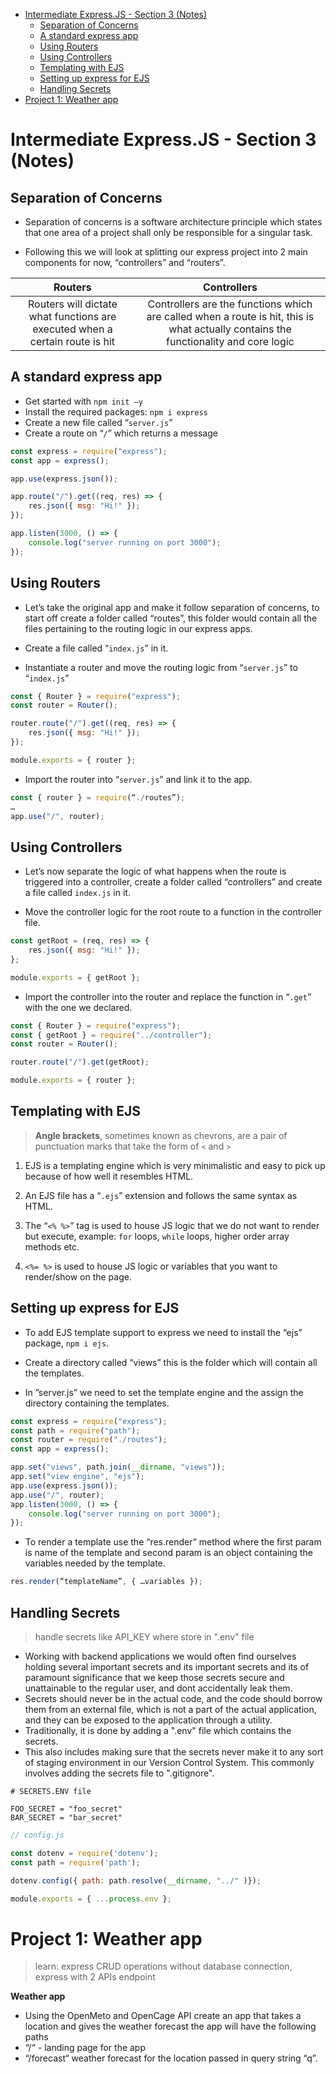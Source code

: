 - [Intermediate Express.JS - Section 3 (Notes)](#intermediate-expressjs---section-3-notes)
  - [Separation of Concerns](#separation-of-concerns)
  - [A standard express app](#a-standard-express-app)
  - [Using Routers](#using-routers)
  - [Using Controllers](#using-controllers)
  - [Templating with EJS](#templating-with-ejs)
  - [Setting up express for EJS](#setting-up-express-for-ejs)
  - [Handling Secrets](#handling-secrets)
- [Project 1: Weather app](#project-1-weather-app)

# Intermediate Express.JS - Section 3 (Notes)

## Separation of Concerns

- Separation of concerns is a software architecture principle which states that one area of a project shall only be responsible for a singular task.

- Following this we will look at splitting our express project into 2 main components for now, “controllers” and “routers”.

|                                   Routers                                    |                                                             Controllers                                                             |
| :--------------------------------------------------------------------------: | :---------------------------------------------------------------------------------------------------------------------------------: |
| Routers will dictate what functions are executed when a certain route is hit | Controllers are the functions which are called when a route is hit, this is what actually contains the functionality and core logic |

## A standard express app

- Get started with `npm init —y`
- Install the required packages: `npm i express`
- Create a new file called “`server.js`”
- Create a route on “`/`” which returns a message

```javascript
const express = require("express");
const app = express();

app.use(express.json());

app.route("/").get((req, res) => {
    res.json({ msg: "Hi!" });
});

app.listen(3000, () => {
    console.log("server running on port 3000");
});
```

## Using Routers

- Let’s take the original app and make it follow separation of concerns, to start off create a folder called “routes”, this folder would contain all the files pertaining to the routing logic in our express apps.
- Create a file called “`index.js`” in it.

- Instantiate a router and move the routing logic from “`server.js`” to “`index.js`”

```javascript
const { Router } = require("express");
const router = Router();

router.route("/").get((req, res) => {
    res.json({ msg: "Hi!" });
});

module.exports = { router };
```

- Import the router into “`server.js`” and link it to the app.

```javascript
const { router } = require(“./routes”);
…
app.use("/", router);
```

## Using Controllers

- Let’s now separate the logic of what happens when the route is triggered into a controller, create a folder called “controllers” and create a file called `index.js` in it.

- Move the controller logic for the root route to a function in the controller file.

```javascript
const getRoot = (req, res) => {
    res.json({ msg: "Hi!" });
};

module.exports = { getRoot };
```

- Import the controller into the router and replace the function in “`.get`” with the one we declared.

```javascript
const { Router } = require("express");
const { getRoot } = require("../controller");
const router = Router();

router.route("/").get(getRoot);

module.exports = { router };
```

## Templating with EJS

> **Angle brackets**, sometimes known as chevrons, are a pair of punctuation marks that take the form of `<` and `>`

1. EJS is a templating engine which is very minimalistic and easy to pick up because of how well it resembles HTML.

2. An EJS file has a “`.ejs`” extension and follows the same syntax as HTML.

3. The “`<% %>`” tag is used to house JS logic that we do not want to render but execute, example: `for` loops, `while` loops, higher order array methods etc.

4. `<%= %>` is used to house JS logic or variables that you want to render/show on the page.

## Setting up express for EJS

- To add EJS template support to express we need to install the “ejs” package, `npm i ejs`.

- Create a directory called “views” this is the folder which will contain all the templates.

- In ”server.js” we need to set the template engine and the assign the directory containing the templates.

```javascript
const express = require("express");
const path = require("path");
const router = require("./routes");
const app = express();

app.set("views", path.join(__dirname, "views"));
app.set("view engine", "ejs");
app.use(express.json());
app.use("/", router);
app.listen(3000, () => {
    console.log("server running on port 3000");
});
```

- To render a template use the “res.render” method where the first param is name of the template and second param is an object containing the variables needed by the template.

```javascript
res.render(“templateName”, { …variables });
```

## Handling Secrets

> handle secrets like API_KEY where store in ".env" file

- Working with backend applications we would often find ourselves holding several important secrets and its important secrets and its of paramount significance that we keep those secrets secure and unattainable to the regular user, and dont accidentally leak them.
- Secrets should never be in the actual code, and the code should borrow them from an external file, which is not a part of the actual application, and they can be exposed to the application through a utility.
- Traditionally, it is done by adding a ".env" file which contains the secrets.
- This also includes making sure that the secrets never make it to any sort of staging environment in our Version Control System. This commonly involves adding the secrets file to ".gitignore".

```env
# SECRETS.ENV file

FOO_SECRET = "foo_secret"
BAR_SECRET = "bar_secret"
```

```javascript
// config.js

const dotenv = require('dotenv');
const path = require('path');

dotenv.config({ path: path.resolve(__dirname, "../" )});

module.exports = { ...process.env };
```

# Project 1: Weather app

> learn: express CRUD operations without database connection, express with 2 APIs endpoint

**Weather app**

- Using the OpenMeto and OpenCage API create an app that takes a location and gives the weather forecast the app will have the following paths
- “/“ - landing page for the app
- “/forecast“ weather forecast for the location passed in query string “q”.
